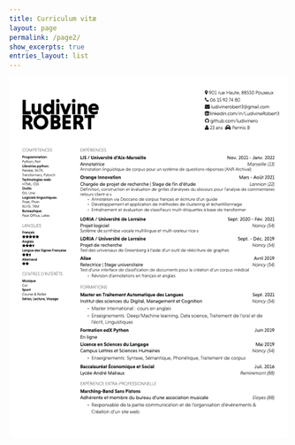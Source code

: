 ```yaml
---
title: Curriculum vitæ
layout: page
permalink: /page2/
show_excerpts: true
entries_layout: list
---
```


<p align="center"><img src="/CV_Ludivine_Robert.png" width="700" alt="cv" /></p>
